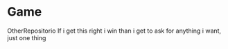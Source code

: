 # Game
OtherRepositorio
If i get this right i win than i get to ask for anything i want, just one thing
